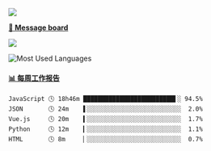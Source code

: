 [![](https://count.getloli.com/get/@SmaIIstars.github.readme)](https://count.getloli.com/)


[**💬 Message board**](https://chat.getloli.com/room/@SmaIIstars.github)

[![](https://chat.getloli.com/room/@SmaIIstars.github/svg?width=600&height=100&limit=20&theme=light&fontSize=14)](https://chat.getloli.com/room/@SmaIIstars.github)


![Most Used Languages](https://github-readme-stats.vercel.app/api/top-langs/?username=SmaIIstars&theme=dark&layout=compact)

<!-- waka-box start -->
#### <a href="https://gist.github.com/7bedf98e5eb1c9dafa176cc06c2428a5" target="_blank">📊 每周工作报告</a>
```text
JavaScript 🕓 18h46m █████████████████████████▌░ 94.5%
JSON       🕓 24m    ▌░░░░░░░░░░░░░░░░░░░░░░░░░░  2.0%
Vue.js     🕓 20m    ▍░░░░░░░░░░░░░░░░░░░░░░░░░░  1.7%
Python     🕓 12m    ▎░░░░░░░░░░░░░░░░░░░░░░░░░░  1.1%
HTML       🕓 8m     ▏░░░░░░░░░░░░░░░░░░░░░░░░░░  0.7%
```
<!-- Powered by https://github.com/journey-ad/waka-box-go . -->
<!-- waka-box end -->
